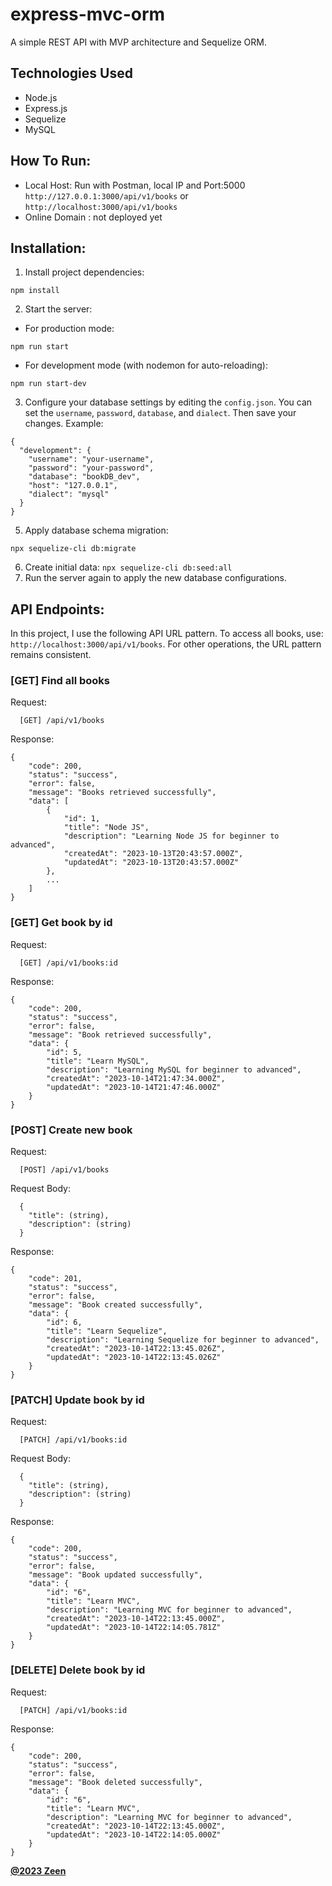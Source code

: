 # express-mvc-orm
A simple REST API with MVP architecture and Sequelize ORM.

## Technologies Used
- Node.js
- Express.js
- Sequelize 
- MySQL

## How To Run:
- Local Host: Run with Postman, local IP and Port:5000 `http://127.0.0.1:3000/api/v1/books` or `http://localhost:3000/api/v1/books`
- Online Domain : not deployed yet

## Installation:
1. Install project dependencies:
```
npm install
```
2. Start the server:
- For production mode:
```
npm run start
``` 
- For development mode (with nodemon for auto-reloading):
```
npm run start-dev
```
3. Configure your database settings by editing the `config.json`. You can set the `username`, `password`, `database`, and `dialect`. Then save your changes. Example:
```
{
  "development": {
    "username": "your-username",
    "password": "your-password",
    "database": "bookDB_dev",
    "host": "127.0.0.1",
    "dialect": "mysql"
  }
}
```
5. Apply database schema migration:
```
npx sequelize-cli db:migrate
```
6. Create initial data:
``npx sequelize-cli db:seed:all``
7. Run the server again to apply the new database configurations.

## API Endpoints:
In this project, I use the following API URL pattern. To access all books, use: `http://localhost:3000/api/v1/books`. For other operations, the URL pattern remains consistent.

### [GET] Find all books

Request:
```
  [GET] /api/v1/books
```

Response:
```
{
    "code": 200,
    "status": "success",
    "error": false,
    "message": "Books retrieved successfully",
    "data": [
        {
            "id": 1,
            "title": "Node JS",
            "description": "Learning Node JS for beginner to advanced",
            "createdAt": "2023-10-13T20:43:57.000Z",
            "updatedAt": "2023-10-13T20:43:57.000Z"
        },
        ...
    ]
}
```

### [GET] Get book by id

Request:
```
  [GET] /api/v1/books:id
```

Response:
```
{
    "code": 200,
    "status": "success",
    "error": false,
    "message": "Book retrieved successfully",
    "data": {
        "id": 5,
        "title": "Learn MySQL",
        "description": "Learning MySQL for beginner to advanced",
        "createdAt": "2023-10-14T21:47:34.000Z",
        "updatedAt": "2023-10-14T21:47:46.000Z"
    }
}
```

### [POST] Create new book

Request:
```
  [POST] /api/v1/books
```

Request Body:
```
  {
    "title": (string),
    "description": (string)
  }
```

Response:
```
{
    "code": 201,
    "status": "success",
    "error": false,
    "message": "Book created successfully",
    "data": {
        "id": 6,
        "title": "Learn Sequelize",
        "description": "Learning Sequelize for beginner to advanced",
        "createdAt": "2023-10-14T22:13:45.026Z",
        "updatedAt": "2023-10-14T22:13:45.026Z"
    }
}
```

### [PATCH] Update book by id

Request:
```
  [PATCH] /api/v1/books:id
```

Request Body:
```
  {
    "title": (string),
    "description": (string)
  }
```

Response:
```
{
    "code": 200,
    "status": "success",
    "error": false,
    "message": "Book updated successfully",
    "data": {
        "id": "6",
        "title": "Learn MVC",
        "description": "Learning MVC for beginner to advanced",
        "createdAt": "2023-10-14T22:13:45.000Z",
        "updatedAt": "2023-10-14T22:14:05.781Z"
    }
}
```

### [DELETE] Delete book by id

Request:
```
  [PATCH] /api/v1/books:id
```

Response:
```
{
    "code": 200,
    "status": "success",
    "error": false,
    "message": "Book deleted successfully",
    "data": {
        "id": "6",
        "title": "Learn MVC",
        "description": "Learning MVC for beginner to advanced",
        "createdAt": "2023-10-14T22:13:45.000Z",
        "updatedAt": "2023-10-14T22:14:05.000Z"
    }
}
```

[**@2023 Zeen**](https://www.linkedin.com/in/muhammad-razin-syakib/)
